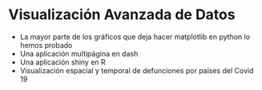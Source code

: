 # Visualización Avanzada de Datos
* La mayor parte de los gráficos que deja hacer matplotlib en python lo hemos probado
* Una aplicación multipágina en dash
* Una aplicación shiny en R
* Visualización espacial y temporal de defunciones por países del Covid 19
